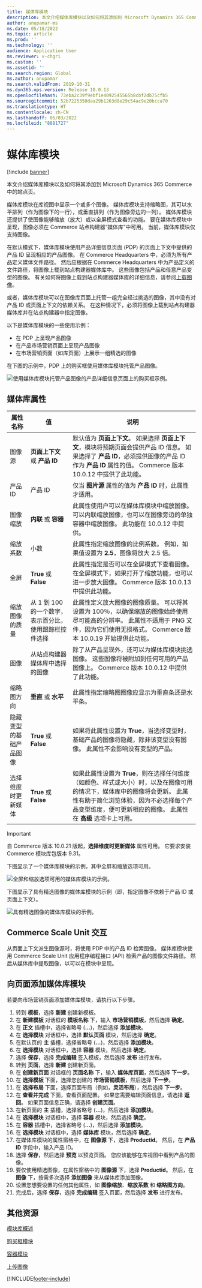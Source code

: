 ```yaml
---
title: 媒体库模块
description: 本文介绍媒体库模块以及如何将其添加到 Microsoft Dynamics 365 Commerce 中的站点页。
author: anupamar-ms
ms.date: 05/18/2022
ms.topic: article
ms.prod: ''
ms.technology: ''
audience: Application User
ms.reviewer: v-chgri
ms.custom: ''
ms.assetid: ''
ms.search.region: Global
ms.author: anupamar
ms.search.validFrom: 2019-10-31
ms.dyn365.ops.version: Release 10.0.13
ms.openlocfilehash: 73eba2c39f9ebf1e4092545565b8cbf2db75cfb5
ms.sourcegitcommit: 52b7225350daa29b1263d8e29c54ac9e20bcca70
ms.translationtype: HT
ms.contentlocale: zh-CN
ms.lasthandoff: 06/03/2022
ms.locfileid: "8881727"
---
```

# <a name="media-gallery-module"></a>媒体库模块

[!include [banner](includes/banner.md)]

本文介绍媒体库模块以及如何将其添加到 Microsoft Dynamics 365 Commerce 中的站点页。

媒体库模块在库视图中显示一个或多个图像。 媒体库模块支持缩略图，其可以水平排列（作为图像下的一行），或垂直排列（作为图像旁边的一列）。 媒体库模块还提供了使图像能够缩放（放大）或以全屏模式查看的功能。 要在媒体库模块中呈现，图像必须在 Commerce 站点构建器“媒体库”中可用。 当前，媒体库模块仅支持图像。

在默认模式下，媒体库模块使用产品详细信息页面 (PDP) 的页面上下文中提供的产品 ID 呈现相应的产品图像。 在 Commerce Headquarters 中，必须为所有产品定义媒体文件路径。 然后应根据在 Commerce Headquarters 中为产品定义的文件路径，将图像上载到站点构建器媒体库中。 这些图像包括产品和任意产品变型的图像。 有关如何将图像上载到站点构建器媒体库的详细信息，请参阅[上载图像](dam-upload-images.md)。

或者，媒体库模块可以在图像库页面上托管一组完全经过挑选的图像，其中没有对产品 ID 或页面上下文的依赖关系。 在这种情况下，必须将图像上载到站点构建器媒体库并在站点构建器中指定图像。

以下是媒体库模块的一些使用示例：

- 在 PDP 上呈现产品图像
- 在产品市场营销页面上呈现产品图像
- 在市场营销页面（如库页面）上展示一组精选的图像

在下图的示例中，PDP 上的购买框使用媒体库模块托管产品图像。

![使用媒体库模块托管产品图像的产品详细信息页面上的购买框示例。](./media/ecommerce-pdp-buybox.PNG)

## <a name="media-gallery-properties"></a>媒体库属性

| 属性名称 | 值 | 说明 |
|---------------|--------|-------------|
| 图像源 | **页面上下文** 或 **产品 ID** | 默认值为 **页面上下文**。 如果选择 **页面上下文**，模块将预期页面会提供产品 ID 信息。 如果选择了 **产品 ID**，必须提供图像的产品 ID 作为 **产品 ID** 属性的值。 Commerce 版本 10.0.12 中提供了此功能。 |
| 产品 ID | 产品 ID | 仅当 **图片源** 属性的值为 **产品 ID** 时，此属性才适用。 |
| 图像缩放 | **内联** 或 **容器** | 此属性使用户可以在媒体库模块中缩放图像。 可以内联缩放图像，也可以在图像旁边的单独容器中缩放图像。 此功能在 10.0.12 中提供。 |
| 缩放系数 | 小数 | 此属性指定缩放图像的比例系数。 例如，如果值设置为 **2.5**，图像将放大 2.5 倍。 |
| 全屏 | **True** 或 **False** | 此属性指定是否可以在全屏模式下查看图像。 在全屏模式下，如果打开了缩放功能，也可以进一步放大图像。 Commerce 版本 10.0.13 中提供此功能。 |
| 缩放图像的质量 | 从 1 到 100 的一个数字，表示百分比，使用跟踪栏控件选择 | 此属性定义放大图像的图像质量。 可以将其设置为 100％，以确保缩放的图像始终使用尽可能高的分辨率。 此属性不适用于 PNG 文件，因为它们使用无损格式。 Commerce 版本 10.0.19 开始提供此功能。 |
| 图像 | 从站点构建器媒体库中选择的图像 | 除了从产品呈现外，还可以为媒体库模块挑选图像。 这些图像将被附加到任何可用的产品图像上。 Commerce 版本 10.0.12 中提供了此功能。 |
| 缩略图方向 | **垂直** 或 **水平** | 此属性指定缩略图图像应显示为垂直条还是水平条。 |
| 隐藏变型的基础产品图像 | **True** 或 **False** | 如果将此属性设置为 **True**，当选择变型时，基础产品的图像将隐藏，除非该变型没有图像。 此属性不会影响没有变型的产品。 |
| 选择维度时更新媒体 | **True** 或 **False** | 如果此属性设置为 **True**，则在选择任何维度（如颜色、样式或大小）时，以及在图像可用的情况下，媒体库中的图像将会更新。 此属性有助于简化浏览体验，因为不必选择每个产品变型维度，便可更新相应的图像。 此属性在 **高级** 选项卡上可用。 |

> [!IMPORTANT]
> 自 Commerce 版本 10.0.21 版起，**选择维度时更新媒体** 属性可用。 它要求安装 Commerce 模块库包版本 9.31。

下图显示了一个媒体库模块的示例，其中全屏和缩放选项可用。

![全屏和缩放选项可用的媒体库模块的示例。](./media/ecommerce-media-zoom.png)

下图显示了具有精选图像的媒体库模块的示例（即，指定图像不依赖于产品 ID 或页面上下文）。

![具有精选图像的媒体库模块的示例。](./media/ecommerce-media-curated.PNG)

## <a name="commerce-scale-unit-interaction"></a>Commerce Scale Unit 交互

从页面上下文派生图像源时，将使用 PDP 中的产品 ID 检索图像。 媒体库模块使用 Commerce Scale Unit 应用程序编程接口 (API) 检索产品的图像文件路径。 然后从媒体库中提取图像，以可以在模块中呈现。

## <a name="add-a-media-gallery-module-to-a-page"></a>向页面添加媒体库模块

若要向市场营销页面添加媒体库模块，请执行以下步骤。

1. 转到 **模板**，选择 **新建** 创建新模板。
1. 在 **新建模板** 对话框的 **模板名称** 下，输入 **市场营销模板**，然后选择 **确定**。
1. 在 **正文** 插槽中，选择省略号 (**...**)，然后选择 **添加模块**。
1. 在 **选择模块** 对话框中，选择 **默认页面** 模块，然后选择 **确定**。
1. 在默认页的 **主** 插槽，选择省略号 (**...**)，然后选择 **添加模块**。
1. 在 **选择模块** 对话框中，选择 **容器** 模块，然后选择 **确定**。
1. 选择 **保存**，选择 **完成编辑** 签入模板，然后选择 **发布** 进行发布。
1. 转到 **页面**，选择 **新建** 创建新页面。
1. 在 **创建新页面** 对话框的 **页面名称** 下，输入 **媒体库页面**，然后选择 **下一步**。
1. 在 **选择模板** 下面，选择您创建的 **市场营销模板**，然后选择 **下一步**。
1. 在 **选择布局** 下面，选择页面布局（例如，**灵活布局**），然后选择 **下一步**。
1. 在 **查看并完成** 下面，查看页面配置。 如果您需要编辑页面信息，请选择 **返回**。 如果页面信息正确，请选择 **创建页面**。 
1. 在新页面的 **主** 插槽，选择省略号 (**...**)，然后选择 **添加模块**。
1. 在 **选择模块** 对话框中，选择 **容器** 模块，然后选择 **确定**。
1. 在 **容器** 插槽中，选择省略号 (**...**)，然后选择 **添加模块**。
1. 在 **选择模块** 对话框中，选择 **媒体库** 模块，然后选择 **确定**。
1. 在媒体库模块的属性窗格中，在 **图像源** 下，选择 **Productid**。 然后，在 **产品 ID** 字段中，输入产品 ID。
1. 选择 **保存**，然后选择 **预览** 以预览页面。 您应该能够在库视图中看到产品的图像。
1. 要仅使用精选图像，在属性窗格中的 **图像源** 下，选择 **Productid**。 然后，在 **图像** 下，按需多次选择 **添加图像** 来从媒体库添加图像。
1. 设置您想要设置的任何其他属性，如 **图像缩放**、**缩放系数** 和 **缩略图方向**。
1. 完成后，选择 **保存**，选择 **完成编辑** 签入页面，然后选择 **发布** 进行发布。

## <a name="additional-resources"></a>其他资源

[模块库概述](starter-kit-overview.md)

[购买框模块](add-buy-box.md)

[容器模块](add-container-module.md)

[上传图像](dam-upload-images.md)


[!INCLUDE[footer-include](../includes/footer-banner.md)]
